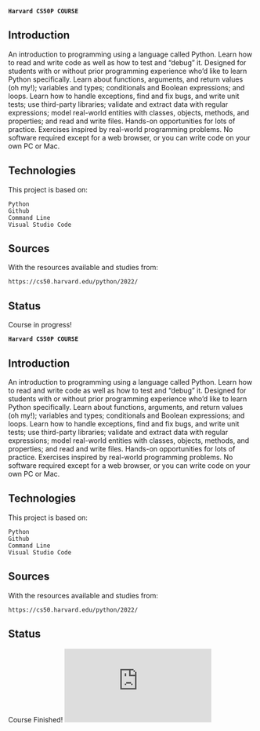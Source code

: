 **`Harvard CS50P COURSE`**

## Introduction

An introduction to programming using a language called Python. Learn how to read and write code as well as how to test and “debug” it. Designed for students with or without prior programming experience who’d like to learn Python specifically. Learn about functions, arguments, and return values (oh my!); variables and types; conditionals and Boolean expressions; and loops. Learn how to handle exceptions, find and fix bugs, and write unit tests; use third-party libraries; validate and extract data with regular expressions; model real-world entities with classes, objects, methods, and properties; and read and write files. Hands-on opportunities for lots of practice. Exercises inspired by real-world programming problems. No software required except for a web browser, or you can write code on your own PC or Mac.

## Technologies

This project is based on:

    Python
    Github
    Command Line
    Visual Studio Code


## Sources

With the resources available and studies from:

    https://cs50.harvard.edu/python/2022/

## Status

Course in progress!

**`Harvard CS50P COURSE`**

## Introduction

An introduction to programming using a language called Python. Learn how to read and write code as well as how to test and “debug” it. Designed for students with or without prior programming experience who’d like to learn Python specifically. Learn about functions, arguments, and return values (oh my!); variables and types; conditionals and Boolean expressions; and loops. Learn how to handle exceptions, find and fix bugs, and write unit tests; use third-party libraries; validate and extract data with regular expressions; model real-world entities with classes, objects, methods, and properties; and read and write files. Hands-on opportunities for lots of practice. Exercises inspired by real-world programming problems. No software required except for a web browser, or you can write code on your own PC or Mac.

## Technologies

This project is based on:

    Python
    Github
    Command Line
    Visual Studio Code

## Sources

With the resources available and studies from:

    https://cs50.harvard.edu/python/2022/

## Status

Course Finished!
![Certification](https://cs50.harvard.edu/certificates/c6d3663c-866f-42e2-81d4-896e97ace537.pdf?size=letter)
